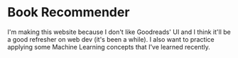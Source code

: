 # Book Recommender

I'm making this website because I don't like Goodreads' UI and I think it'll be a good refresher on web dev (it's been a while). I also want to practice applying some Machine Learning concepts that I've learned recently.
